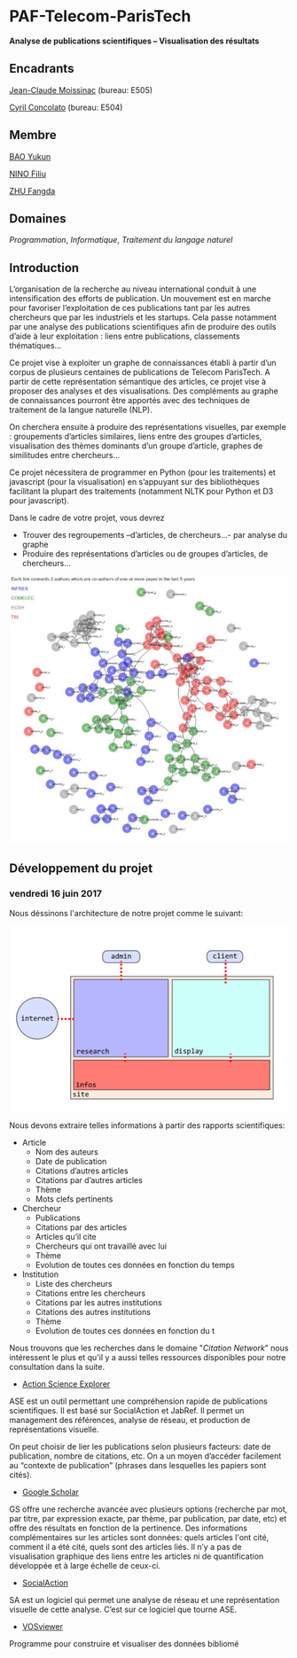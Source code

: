 # PAF-Telecom-ParisTech
**Analyse de publications scientifiques – Visualisation des résultats**

## Encadrants

[Jean-Claude Moissinac](https://moissinac.wp.imt.fr/) (bureau: E505)

[Cyril Concolato](https://concolato.wp.imt.fr/) (bureau: E504)

## Membre

[BAO Yukun](https://github.com/baoyukun)

[NINO Filiu](https://github.com/ninofiliu)

[ZHU Fangda](https://github.com/zhufangda)

## Domaines

_Programmation_, _Informatique_, _Traitement du langage naturel_

## Introduction

L’organisation de la recherche au niveau international conduit à une intensification des efforts de publication. Un mouvement est en marche pour favoriser l’exploitation de ces publications tant par les autres chercheurs que par les industriels et les startups. Cela passe notamment par une analyse des publications scientifiques afin de produire des outils d’aide à leur exploitation : liens entre publications, classements thématiques…

Ce projet vise à exploiter un graphe de connaissances établi à partir d’un corpus de plusieurs centaines de publications de Telecom ParisTech. A partir de cette représentation sémantique des articles, ce projet vise à proposer des analyses et des visualisations. Des compléments au graphe de connaissances pourront être apportés avec des techniques de traitement de la langue naturelle (NLP).

On cherchera ensuite à produire des représentations visuelles, par exemple : groupements d’articles similaires, liens entre des groupes d’articles, visualisation des thèmes dominants d’un groupe d’article, graphes de similitudes entre chercheurs…

Ce projet nécessitera de programmer en Python (pour les traitements) et javascript (pour la visualisation) en s’appuyant sur des bibliothèques facilitant la plupart des traitements (notamment NLTK pour Python et D3 pour javascript).

Dans le cadre de votre projet, vous devrez

- Trouver des regroupements –d’articles, de chercheurs…- par analyse du graphe
- Produire des représentations d’articles ou de groupes d’articles, de chercheurs…

![demo result](/resource/image0.jpg "demo result")

## Développement du projet

### vendredi 16 juin 2017

Nous déssinons l'architecture de notre projet comme le suivant:

![architecture](/resource/architecture.png "architecture")

Nous devons extraire telles informations à partir des rapports scientifiques:

- Article
  - Nom des auteurs
  - Date de publication
  - Citations d’autres articles
  - Citations par d’autres articles
  - Thème
  - Mots clefs pertinents
- Chercheur
  - Publications
  - Citations par des articles
  - Articles qu’il cite
  - Chercheurs qui ont travaillé avec lui
  - Thème
  - Evolution de toutes ces données en fonction du temps
- Institution
  - Liste des chercheurs
  - Citations entre les chercheurs
  - Citations par les autres institutions
  - Citations des autres institutions
  - Thème
  - Evolution de toutes ces données en fonction du t

Nous trouvons que les recherches dans le domaine "_Citation Network_" nous intéressent le plus et qu'il y a aussi telles ressources disponibles pour notre consultation dans la suite.

- [Action Science Explorer](http://www.cs.umd.edu/hcil/ase/)

ASE  est un outil permettant une compréhension rapide de publications scientifiques. Il est basé sur SocialAction et JabRef. Il permet un management des références, analyse de réseau, et production de représentations visuelle.

On peut choisir de lier les publications selon plusieurs facteurs: date de publication, nombre de citations, etc. On a un moyen d’accéder facilement au “contexte de publication” (phrases dans lesquelles les papiers sont cités).

- [Google Scholar](https://scholar.google.fr/)

GS offre une recherche avancée avec plusieurs options (recherche par mot, par titre, par expression exacte, par thème, par publication, par date, etc) et offre des résultats en fonction de la pertinence. Des informations complémentaires sur les articles sont données: quels articles l'ont cité, comment il a été cité, quels sont des articles liés. Il n’y a pas de visualisation graphique des liens entre les articles ni de quantification développée et à large échelle de ceux-ci.

- [SocialAction](http://www.cs.umd.edu/hcil/socialaction/)

SA est un logiciel qui permet une analyse de réseau et une représentation visuelle de cette analyse. C’est sur ce logiciel que tourne ASE.

- [VOSviewer](http://www.vosviewer.com/)

Programme pour construire et visualiser des données bibliomé
